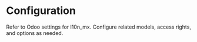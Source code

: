 # Configuration

Refer to Odoo settings for l10n_mx. Configure related models, access rights, and options as needed.
